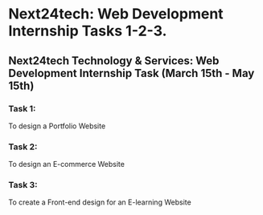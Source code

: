 # Next24tech: Web Development Internship Tasks 1-2-3.
## Next24tech Technology &amp; Services: Web Development Internship Task (March 15th - May 15th) 

### Task 1:
To design a Portfolio Website

### Task 2:
To design an E-commerce Website

### Task 3:
To create a Front-end design for an E-learning Website
